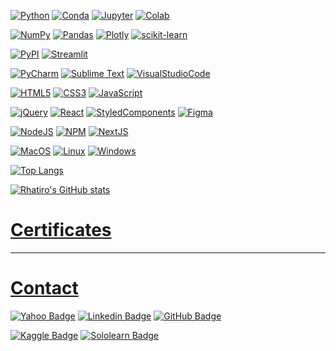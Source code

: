 <!-- # Bio -->

<!-- - 👋 Hi, I’m Roberto Hatiro, or also @rhatiro. -->
<!-- - 👀 I’m interested in learning as much as possible about development, programming languages and data science to achieve my goal of migrating my professional career from audiovisual. -->
<!-- - 🌱 I’m currently learning HTML, CSS, JavaScript, jQuery, React, Python, SQL, Data Science and Machine Learning. -->
<!-- - 💞️ I’m looking to collaborate on all projects and challenges that give me the opportunity to demonstrate my potential. -->
<!-- - 📫 How to reach me can be through my email roberto.nishiyama@yahoo.com.br or [LinkedIn](https://www.linkedin.com/in/rhatiro/). -->


<!--  -->


[![Python](https://img.shields.io/badge/Python-FFD43B?logo=python&logoColor=blue)]()
[![Conda](https://img.shields.io/badge/conda-342B029.svg?&logo=anaconda&logoColor=white)]()
[![Jupyter](https://img.shields.io/badge/Jupyter-F37626.svg?&logo=Jupyter&logoColor=white)]()
[![Colab](https://img.shields.io/badge/Colab-F9AB00?logo=googlecolab&color=525252)]()

[![NumPy](https://img.shields.io/badge/Numpy-777BB4?logo=numpy&logoColor=white)]()
[![Pandas](https://img.shields.io/badge/Pandas-2C2D72?logo=pandas&logoColor=white)]()
[![Plotly](https://img.shields.io/badge/Plotly-239120?logo=plotly&logoColor=white)]()
[![scikit-learn](https://img.shields.io/badge/scikit_learn-F7931E?logo=scikit-learn&logoColor=white)]()
<!-- [![SciPy](https://img.shields.io/badge/SciPy-654FF0?logo=SciPy&logoColor=white)]() -->

[![PyPI](https://img.shields.io/badge/pypi-3775A9?logo=pypi&logoColor=white)]()
[![Streamlit](https://img.shields.io/badge/Streamlit-FF4B4B?logo=Streamlit&logoColor=white)]()

[![PyCharm](https://img.shields.io/badge/PyCharm-000000.svg?logo=PyCharm&logoColor=white)]()
[![Sublime Text](https://img.shields.io/badge/sublime_text-%23575757.svg?logo=sublime-text&logoColor=important)]()
[![VisualStudioCode](https://img.shields.io/badge/Visual_Studio_Code-0078D4?logo=visual%20studio%20code&logoColor=white)]()

[![HTML5](https://img.shields.io/badge/HTML5-E34F26?logo=html5&logoColor=white)]()
[![CSS3](https://img.shields.io/badge/CSS3-1572B6?logo=css3&logoColor=white)]()
[![JavaScript](https://img.shields.io/badge/JavaScript-323330?logo=javascript&logoColor=F7DF1E)]()
<!-- [![TypeScript](https://img.shields.io/badge/TypeScript-007ACC?logo=typescript&logoColor=white)]() -->

[![jQuery](https://img.shields.io/badge/jQuery-0769AD?logo=jquery&logoColor=white)]()
[![React](https://img.shields.io/badge/React-20232A?logo=react&logoColor=61DAFB)]()
[![StyledComponents](https://img.shields.io/badge/styled--components-DB7093?logo=styled-components&logoColor=white)]()
[![Figma](https://img.shields.io/badge/Figma-F24E1E?logo=figma&logoColor=white)]()

[![NodeJS](https://img.shields.io/badge/Node.js-339933?logo=nodedotjs&logoColor=white)]()
[![NPM](https://img.shields.io/badge/npm-CB3837?logo=npm&logoColor=white)]()
[![NextJS](https://img.shields.io/badge/next.js-000000?logo=nextdotjs&logoColor=white)]()

<!-- [![iOS](https://img.shields.io/badge/iOS-000000?logo=ios&logoColor=white)]() -->
[![MacOS](https://img.shields.io/badge/mac%20os-000000?logo=apple&logoColor=white)]()
[![Linux](https://img.shields.io/badge/Linux-FCC624?logo=linux&logoColor=black)]()
[![Windows](https://img.shields.io/badge/Windows-0078D6?logo=windows&logoColor=white)]()
<!-- [![Ubuntu](https://img.shields.io/badge/Ubuntu-E95420?logo=ubuntu&logoColor=white)]() -->
<!-- [![Lubuntu](https://img.shields.io/badge/Lubuntu-0068C8?logo=lubuntu&logoColor=white)]() -->
<!-- [![Zorin OS](https://img.shields.io/badge/Zorin%20OS-0CC1F3?logo=zorin&logoColor=white)]() -->


<!--  -->


<!-- [![Top Langs](https://github-readme-stats.vercel.app/api/top-langs/?username=rhatiro&theme=transparent)]() -->

[![Top Langs](https://github-readme-stats.vercel.app/api/top-langs/?username=rhatiro&layout=compact&theme=transparent)]()

[![Rhatiro's GitHub stats](https://github-readme-stats.vercel.app/api?username=rhatiro&theme=transparent)]()


<!--  -->

#

# [Certificates](https://github.com/rhatiro/certificados)

---

<!--  -->


# [Contact](mailto:roberto.nishiyama@yahoo.com.br)

[![Yahoo Badge](https://img.shields.io/badge/roberto.nishiyama@yahoo.com.br-410093?logo=yahoo)](mailto:roberto.nishiyama@yahoo.com.br)
[![Linkedin Badge](https://img.shields.io/badge/Roberto%20Hatiro-blue?logo=linkedin&logoColor=white)](https://www.linkedin.com/in/rhatiro/)
[![GitHub Badge](https://img.shields.io/badge/rhatiro-black?logo=github&logoColor=white)](https://github.com/rhatiro)

[![Kaggle Badge](https://img.shields.io/badge/Kaggle-20BEFF?logo=Kaggle&logoColor=white)](https://www.kaggle.com/robertohatiro)
[![Sololearn Badge](https://img.shields.io/badge/Sololearn-3a464b?logo=Sololearn&logoColor=white)](https://www.sololearn.com/profile/25785988)


<!--  -->


<!---
rhatiro/rhatiro is a ✨ special ✨ repository because its `README.md` (this file) appears on your GitHub profile.
You can click the Preview link to take a look at your changes.
--->

